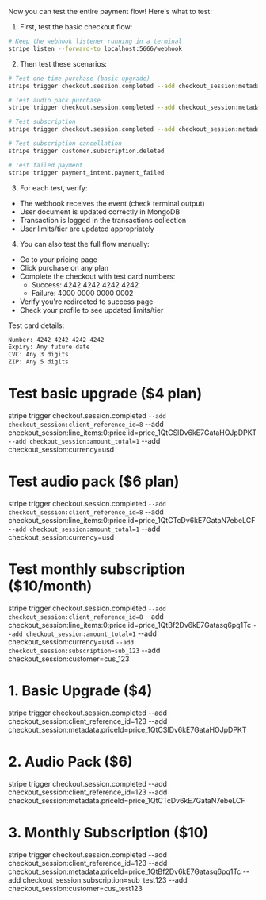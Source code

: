 Now you can test the entire payment flow! Here's what to test:

1. First, test the basic checkout flow:
```bash
# Keep the webhook listener running in a terminal
stripe listen --forward-to localhost:5666/webhook
```

2. Then test these scenarios:

```bash
# Test one-time purchase (basic upgrade)
stripe trigger checkout.session.completed --add checkout_session:metadata.priceId=price_basic_upgrade

# Test audio pack purchase
stripe trigger checkout.session.completed --add checkout_session:metadata.priceId=price_audio_pack

# Test subscription
stripe trigger checkout.session.completed --add checkout_session:metadata.priceId=price_monthly_sub

# Test subscription cancellation
stripe trigger customer.subscription.deleted

# Test failed payment
stripe trigger payment_intent.payment_failed
```

3. For each test, verify:
- The webhook receives the event (check terminal output)
- User document is updated correctly in MongoDB
- Transaction is logged in the transactions collection
- User limits/tier are updated appropriately

4. You can also test the full flow manually:
- Go to your pricing page
- Click purchase on any plan
- Complete the checkout with test card numbers:
  - Success: 4242 4242 4242 4242
  - Failure: 4000 0000 0000 0002
- Verify you're redirected to success page
- Check your profile to see updated limits/tier

Test card details:
```bash
Number: 4242 4242 4242 4242
Expiry: Any future date
CVC: Any 3 digits
ZIP: Any 5 digits
```

# Test basic upgrade ($4 plan)
stripe trigger checkout.session.completed `
  --add checkout_session:client_reference_id=8 `
  --add checkout_session:line_items:0:price:id=price_1QtCSlDv6kE7GataHOJpDPKT `
  --add checkout_session:amount_total=1 `
  --add checkout_session:currency=usd

# Test audio pack ($6 plan)
stripe trigger checkout.session.completed `
  --add checkout_session:client_reference_id=8 `
  --add checkout_session:line_items:0:price:id=price_1QtCTcDv6kE7GataN7ebeLCF `
  --add checkout_session:amount_total=1 `
  --add checkout_session:currency=usd

# Test monthly subscription ($10/month)
stripe trigger checkout.session.completed `
  --add checkout_session:client_reference_id=8 `
  --add checkout_session:line_items:0:price:id=price_1QtBf2Dv6kE7Gatasq6pq1Tc `
  --add checkout_session:amount_total=1 `
  --add checkout_session:currency=usd `
  --add checkout_session:subscription=sub_123 `
  --add checkout_session:customer=cus_123

# 1. Basic Upgrade ($4)
stripe trigger checkout.session.completed --add checkout_session:client_reference_id=123 --add checkout_session:metadata.priceId=price_1QtCSlDv6kE7GataHOJpDPKT

# 2. Audio Pack ($6)
stripe trigger checkout.session.completed --add checkout_session:client_reference_id=123 --add checkout_session:metadata.priceId=price_1QtCTcDv6kE7GataN7ebeLCF

# 3. Monthly Subscription ($10)
stripe trigger checkout.session.completed --add checkout_session:client_reference_id=123 --add checkout_session:metadata.priceId=price_1QtBf2Dv6kE7Gatasq6pq1Tc --add checkout_session:subscription=sub_test123 --add checkout_session:customer=cus_test123